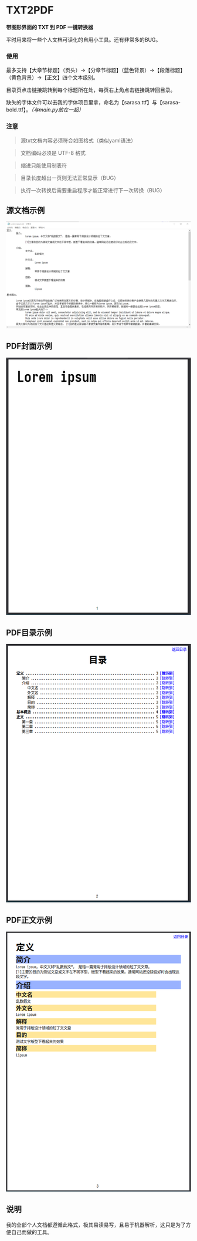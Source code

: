 # TXT2PDF
**带图形界面的 TXT 到 PDF 一键转换器**

平时用来将一些个人文档可读化的自用小工具。还有非常多的BUG。

### 使用

最多支持【大章节标题】（页头）->【分章节标题】（蓝色背景）->【段落标题】（黄色背景）->【正文】四个文本级别。

目录页点击链接跳转到每个标题所在处，每页右上角点击链接跳转回目录。

缺失的字体文件可以去我的字体项目里拿，命名为【sarasa.ttf】与【sarasa-bold.ttf】。*（与main.py放在一起）*

### 注意

> 源txt文档内容必须符合如图格式（类似yaml语法）

> 文档编码必须是 UTF-8 格式

> 缩进只能使用制表符

> 目录长度超出一页则无法正常显示（BUG）

> 执行一次转换后需要重启程序才能正常进行下一次转换（BUG）

## 源文档示例

![preview](https://github.com/Buggist/TXT2PDF/blob/main/demo/%E6%BA%90%E6%96%87%E6%A1%A3%E7%A4%BA%E4%BE%8B.png?raw=true)

## PDF封面示例

![preview](https://github.com/Buggist/TXT2PDF/blob/main/demo/%E5%B0%81%E9%9D%A2%E7%A4%BA%E4%BE%8B.png?raw=true)

## PDF目录示例

![preview](https://github.com/Buggist/TXT2PDF/blob/main/demo/%E7%9B%AE%E5%BD%95%E7%A4%BA%E4%BE%8B.png?raw=true)

## PDF正文示例

![preview](https://github.com/Buggist/TXT2PDF/blob/main/demo/%E6%AD%A3%E6%96%87%E7%A4%BA%E4%BE%8B.png?raw=true)

## 说明

我的全部个人文档都遵循此格式，极其易读易写，且易于机器解析，这只是为了方便自己而做的工具。
